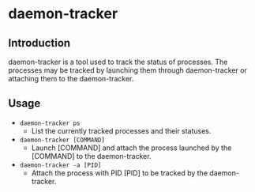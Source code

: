 # daemon-tracker
## Introduction
daemon-tracker is a tool used to track the status of processes. The processes may be tracked by launching them through daemon-tracker or attaching them to the daemon-tracker.

## Usage
* ```daemon-tracker ps```
  * List the currently tracked processes and their statuses.
* ```daemon-tracker [COMMAND]```
  * Launch [COMMAND] and attach the process launched by the [COMMAND] to the daemon-tracker.
* ```daemon-tracker -a [PID]```
  * Attach the process with PID [PID] to be tracked by the daemon-tracker.
